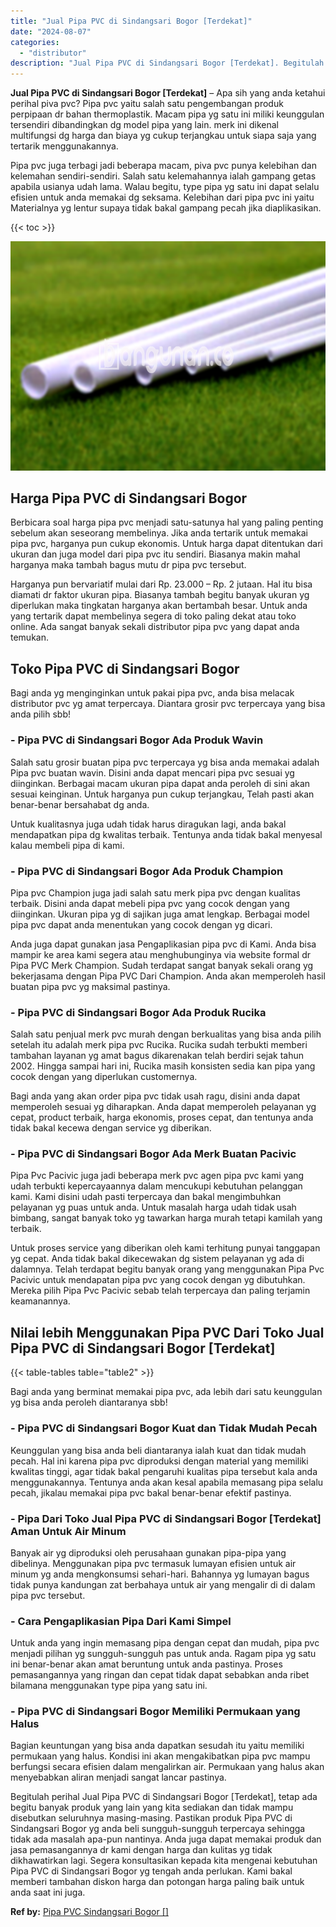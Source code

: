 ```yaml
---
title: "Jual Pipa PVC di Sindangsari Bogor [Terdekat]"
date: "2024-08-07"
categories: 
  - "distributor"
description: "Jual Pipa PVC di Sindangsari Bogor [Terdekat]. Begitulah perihal Jual Pipa PVC di Sindangsari Bogor [Terdekat], tetap ada begitu banyak produk yang lain ya..."
---
```


**Jual Pipa PVC di Sindangsari Bogor \[Terdekat\]** – Apa sih yang anda ketahui perihal piva pvc? Pipa pvc yaitu salah satu pengembangan produk perpipaan dr bahan thermoplastik. Macam pipa yg satu ini miliki keunggulan tersendiri dibandingkan dg model pipa yang lain. merk ini dikenal multifungsi dg harga dan biaya yg cukup terjangkau untuk siapa saja yang tertarik menggunakannya.

Pipa pvc juga terbagi jadi beberapa macam, piva pvc punya kelebihan dan kelemahan sendiri-sendiri. Salah satu kelemahannya ialah gampang getas apabila usianya udah lama. Walau begitu, type pipa yg satu ini dapat selalu efisien untuk anda memakai dg seksama. Kelebihan dari pipa pvc ini yaitu Materialnya yg lentur supaya tidak bakal gampang pecah jika diaplikasikan.

{{< toc >}}

![Jual Pipa PVC di Sindangsari Bogor [Terdekat]](/images/jaul-pipa-pvc-55.png)

## Harga Pipa PVC di Sindangsari Bogor

Berbicara soal harga pipa pvc menjadi satu-satunya hal yang paling penting sebelum akan seseorang membelinya. Jika anda tertarik untuk memakai pipa pvc, harganya pun cukup ekonomis. Untuk harga dapat ditentukan dari ukuran dan juga model dari pipa pvc itu sendiri. Biasanya makin mahal harganya maka tambah bagus mutu dr pipa pvc tersebut.

Harganya pun bervariatif mulai dari Rp. 23.000 – Rp. 2 jutaan. Hal itu bisa diamati dr faktor ukuran pipa. Biasanya tambah begitu banyak ukuran yg diperlukan maka tingkatan harganya akan bertambah besar. Untuk anda yang tertarik dapat membelinya segera di toko paling dekat atau toko online. Ada sangat banyak sekali distributor pipa pvc yang dapat anda temukan.

## Toko Pipa PVC di Sindangsari Bogor

Bagi anda yg menginginkan untuk pakai pipa pvc, anda bisa melacak distributor pvc yg amat terpercaya. Diantara grosir pvc terpercaya yang bisa anda pilih sbb!

### \- Pipa PVC di Sindangsari Bogor Ada Produk Wavin

Salah satu grosir buatan pipa pvc terpercaya yg bisa anda memakai adalah Pipa pvc buatan wavin. Disini anda dapat mencari pipa pvc sesuai yg diinginkan. Berbagai macam ukuran pipa dapat anda peroleh di sini akan sesuai keinginan. Untuk harganya pun cukup terjangkau, Telah pasti akan benar-benar bersahabat dg anda.

Untuk kualitasnya juga udah tidak harus diragukan lagi, anda bakal mendapatkan pipa dg kwalitas terbaik. Tentunya anda tidak bakal menyesal kalau membeli pipa di kami.

### \- Pipa PVC di Sindangsari Bogor Ada Produk Champion

Pipa pvc Champion juga jadi salah satu merk pipa pvc dengan kualitas terbaik. Disini anda dapat mebeli pipa pvc yang cocok dengan yang diinginkan. Ukuran pipa yg di sajikan juga amat lengkap. Berbagai model pipa pvc dapat anda menentukan yang cocok dengan yg dicari.

Anda juga dapat gunakan jasa Pengaplikasian pipa pvc di Kami. Anda bisa mampir ke area kami segera atau menghubunginya via website formal dr Pipa PVC Merk Champion. Sudah terdapat sangat banyak sekali orang yg bekerjasama dengan Pipa PVC Dari Champion. Anda akan memperoleh hasil buatan pipa pvc yg maksimal pastinya.

### \- Pipa PVC di Sindangsari Bogor Ada Produk Rucika

Salah satu penjual merk pvc murah dengan berkualitas yang bisa anda pilih setelah itu adalah merk pipa pvc Rucika. Rucika sudah terbukti memberi tambahan layanan yg amat bagus dikarenakan telah berdiri sejak tahun 2002. Hingga sampai hari ini, Rucika masih konsisten sedia kan pipa yang cocok dengan yang diperlukan customernya.

Bagi anda yang akan order pipa pvc tidak usah ragu, disini anda dapat memperoleh sesuai yg diharapkan. Anda dapat memperoleh pelayanan yg cepat, product terbaik, harga ekonomis, proses cepat, dan tentunya anda tidak bakal kecewa dengan service yg diberikan.

### \- Pipa PVC di Sindangsari Bogor Ada Merk Buatan Pacivic

Pipa Pvc Pacivic juga jadi beberapa merk pvc agen pipa pvc kami yang udah terbukti kepercayaannya dalam mencukupi kebutuhan pelanggan kami. Kami disini udah pasti terpercaya dan bakal mengimbuhkan pelayanan yg puas untuk anda. Untuk masalah harga udah tidak usah bimbang, sangat banyak toko yg tawarkan harga murah tetapi kamilah yang terbaik.

Untuk proses service yang diberikan oleh kami terhitung punyai tanggapan yg cepat. Anda tidak bakal dikecewakan dg sistem pelayanan yg ada di dalamnya. Telah terdapat begitu banyak orang yang menggunakan Pipa Pvc Pacivic untuk mendapatan pipa pvc yang cocok dengan yg dibutuhkan. Mereka pilih Pipa Pvc Pacivic sebab telah terpercaya dan paling terjamin keamanannya.

## Nilai lebih Menggunakan Pipa PVC Dari Toko Jual Pipa PVC di Sindangsari Bogor \[Terdekat\]

{{< table-tables table="table2" >}}

Bagi anda yang berminat memakai pipa pvc, ada lebih dari satu keunggulan yg bisa anda peroleh diantaranya sbb!

### \- Pipa PVC di Sindangsari Bogor Kuat dan Tidak Mudah Pecah

Keunggulan yang bisa anda beli diantaranya ialah kuat dan tidak mudah pecah. Hal ini karena pipa pvc diproduksi dengan material yang memiliki kwalitas tinggi, agar tidak bakal pengaruhi kualitas pipa tersebut kala anda menggunakannya. Tentunya anda akan kesal apabila memasang pipa selalu pecah, jikalau memakai pipa pvc bakal benar-benar efektif pastinya.

### \- Pipa Dari Toko Jual Pipa PVC di Sindangsari Bogor \[Terdekat\] Aman Untuk Air Minum

Banyak air yg diproduksi oleh perusahaan gunakan pipa-pipa yang dibelinya. Menggunakan pipa pvc termasuk lumayan efisien untuk air minum yg anda mengkonsumsi sehari-hari. Bahannya yg lumayan bagus tidak punya kandungan zat berbahaya untuk air yang mengalir di di dalam pipa pvc tersebut.

### \- Cara Pengaplikasian Pipa Dari Kami Simpel

Untuk anda yang ingin memasang pipa dengan cepat dan mudah, pipa pvc menjadi pilihan yg sungguh-sungguh pas untuk anda. Ragam pipa yg satu ini benar-benar akan amat beruntung untuk anda pastinya. Proses pemasangannya yang ringan dan cepat tidak dapat sebabkan anda ribet bilamana menggunakan type pipa yang satu ini.

### \- Pipa PVC di Sindangsari Bogor Memiliki Permukaan yang Halus

Bagian keuntungan yang bisa anda dapatkan sesudah itu yaitu memiliki permukaan yang halus. Kondisi ini akan mengakibatkan pipa pvc mampu berfungsi secara efisien dalam mengalirkan air. Permukaan yang halus akan menyebabkan aliran menjadi sangat lancar pastinya.

Begitulah perihal Jual Pipa PVC di Sindangsari Bogor \[Terdekat\], tetap ada begitu banyak produk yang lain yang kita sediakan dan tidak mampu disebutkan seluruhnya masing-masing. Pastikan produk Pipa PVC di Sindangsari Bogor yg anda beli sungguh-sungguh terpercaya sehingga tidak ada masalah apa-pun nantinya. Anda juga dapat memakai produk dan jasa pemasangannya dr kami dengan harga dan kulitas yg tidak dikhawatirkan lagi. Segera konsultasikan kepada kita mengenai kebutuhan Pipa PVC di Sindangsari Bogor yg tengah anda perlukan. Kami bakal memberi tambahan diskon harga dan potongan harga paling baik untuk anda saat ini juga.

**Ref by:** [Pipa PVC Sindangsari Bogor []](https://id.wikipedia.org/wiki/Pipa)
